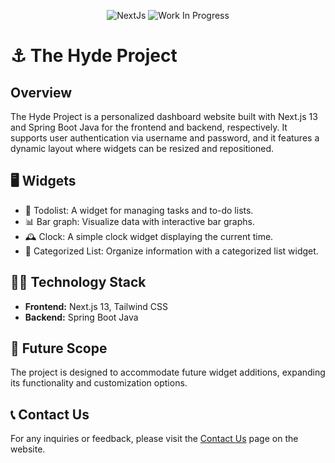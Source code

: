 <div align="center">
  
  ![NextJs](https://img.shields.io/badge/next.js-000000?style=for-the-badge&logo=nextdotjs&logoColor=white)
  ![Work In Progress](https://img.shields.io/badge/Work%20In%20Progress-orange?style=for-the-badge)
</div>

# ⚓ The Hyde Project

## Overview

The Hyde Project is a personalized dashboard website built with Next.js 13 and Spring Boot Java for the frontend and backend, respectively. It supports user authentication via username and password, and it features a dynamic layout where widgets can be resized and repositioned.

## 🖥️ Widgets

- 📝 Todolist: A widget for managing tasks and to-do lists.
- 📊 Bar graph: Visualize data with interactive bar graphs.
- 🕰️ Clock: A simple clock widget displaying the current time.
- 📑 Categorized List: Organize information with a categorized list widget.

## 🧑‍💻 Technology Stack

- **Frontend:** Next.js 13, Tailwind CSS
- **Backend:** Spring Boot Java

## 🔮 Future Scope

The project is designed to accommodate future widget additions, expanding its functionality and customization options.

## 📞 Contact Us

For any inquiries or feedback, please visit the [Contact Us](https://himanshu-joshi.netlify.com) page on the website.
